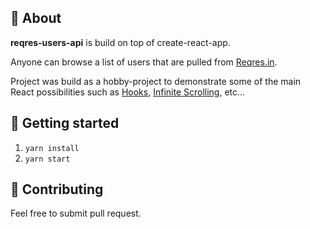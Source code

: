 ## 🔸 About

**reqres-users-api** is build on top of create-react-app.

Anyone can browse a list of users that are pulled from [Reqres.in](https://reqres.in/).

Project was build as a hobby-project to demonstrate some of the main React possibilities such as [Hooks](https://reactjs.org/docs/hooks-intro.html), [Infinite Scrolling](https://www.npmjs.com/package/react-infinite-scroll-component), etc...

## 🔸 Getting started

1. `yarn install`
2. `yarn start`

## 🔸 Contributing

Feel free to submit pull request.
